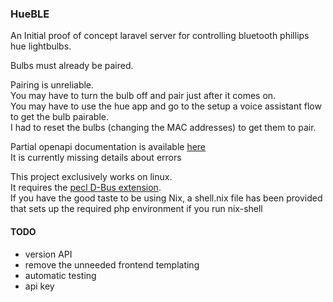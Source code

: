 ### HueBLE
An Initial proof of concept  laravel server for controlling bluetooth phillips hue lightbulbs.

Bulbs must already be paired.

Pairing is unreliable.\
You may have to turn the bulb off and pair just after it comes on.\
You may have to use the hue app and go to the setup a voice assistant flow to get the bulb pairable.\
I had to reset the bulbs (changing the MAC addresses) to get them to pair.


Partial openapi documentation is available [here](https://app.swaggerhub.com/apis-docs/justin-gerhardt1/HueBLE/1.0) \
It is currently missing details about errors

This project exclusively works on linux.\
It requires the [pecl D-Bus extension](https://github.com/derickr/pecl-dbus). \
If you have the good taste to be using Nix, a shell.nix file has been provided that sets up the required php environment if you run nix-shell

#### TODO
* version API
* remove the unneeded frontend templating
* automatic testing
* api key
